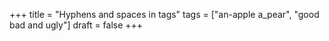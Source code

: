 +++
title = "Hyphens and spaces in tags"
tags = ["an-apple a_pear", "good bad and ugly"]
draft = false
+++
